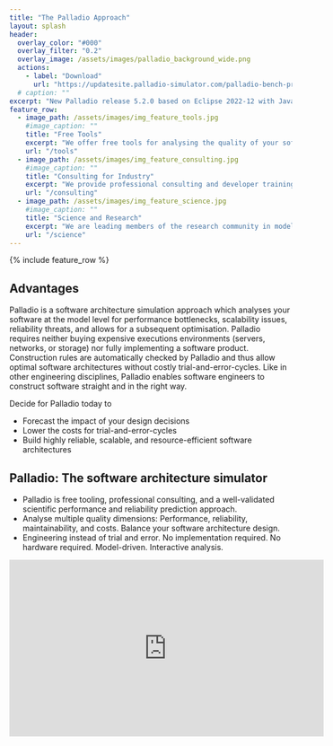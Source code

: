 ```yaml
---
title: "The Palladio Approach"
layout: splash
header:
  overlay_color: "#000"
  overlay_filter: "0.2"
  overlay_image: /assets/images/palladio_background_wide.png
  actions:
    - label: "Download"
      url: "https://updatesite.palladio-simulator.com/palladio-bench-product/releases/latest/"
  # caption: ""
excerpt: "New Palladio release 5.2.0 based on Eclipse 2022-12 with Java 17 available."
feature_row:
  - image_path: /assets/images/img_feature_tools.jpg
    #image_caption: ""
    title: "Free Tools"
    excerpt: "We offer free tools for analysing the quality of your software: Performance, reliability, maintainability. Tool downloads & documentation"
    url: "/tools"
  - image_path: /assets/images/img_feature_consulting.jpg
    #image_caption: ""
    title: "Consulting for Industry"
    excerpt: "We provide professional consulting and developer training to enhance the quality of your software.Portfolio & industry success stories"
    url: "/consulting"
  - image_path: /assets/images/img_feature_science.jpg
    #image_caption: ""
    title: "Science and Research"
    excerpt: "We are leading members of the research community in model-based software quality prediction. Research projects & cooperations"
    url: "/science"
---
```


{% include feature_row %}

## Advantages

Palladio is a software architecture simulation approach which analyses your software at the model level for performance bottlenecks, scalability issues, reliability threats, and allows for a subsequent optimisation. Palladio requires neither buying expensive executions environments (servers, networks, or storage) nor fully implementing a software product. Construction rules are automatically checked by Palladio and thus allow optimal software architectures without costly trial-and-error-cycles. Like in other engineering disciplines, Palladio enables software engineers to construct software straight and in the right way.

Decide for Palladio today to
- Forecast the impact of your design decisions
- Lower the costs for trial-and-error-cycles
- Build highly reliable, scalable, and resource-efficient software architectures

## Palladio: The software architecture simulator

- Palladio is free tooling, professional consulting, and a well-validated scientific performance and reliability prediction approach.
- Analyse multiple quality dimensions: Performance, reliability, maintainability, and costs. Balance your software architecture design.
- Engineering instead of trial and error. No implementation required. No hardware required. Model-driven. Interactive analysis.

<iframe width="560" height="315" src="https://www.youtube-nocookie.com/embed/zWOIm5xd_OQ?si=FJfm6IljaNChscFZ" title="YouTube video player" frameborder="0" allow="accelerometer; autoplay; clipboard-write; encrypted-media; gyroscope; picture-in-picture; web-share" allowfullscreen></iframe>
